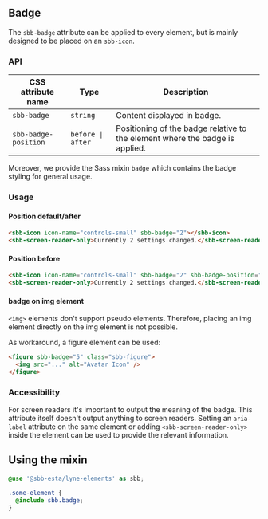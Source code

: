 ## Badge

The `sbb-badge` attribute can be applied to every element, but is mainly designed to be placed on an `sbb-icon`.

### API

| CSS attribute name   | Type              | Description                                                                  |
| -------------------- | ----------------- | ---------------------------------------------------------------------------- |
| `sbb-badge`          | `string`          | Content displayed in badge.                                                  |
| `sbb-badge-position` | `before \| after` | Positioning of the badge relative to the element where the badge is applied. |

Moreover, we provide the Sass mixin `badge` which contains the badge styling for general usage.

### Usage

#### Position default/after

```html
<sbb-icon icon-name="controls-small" sbb-badge="2"></sbb-icon>
<sbb-screen-reader-only>Currently 2 settings changed.</sbb-screen-reader-only>
```

#### Position before

```html
<sbb-icon icon-name="controls-small" sbb-badge="2" sbb-badge-position="before"></sbb-icon>
<sbb-screen-reader-only>Currently 2 settings changed.</sbb-screen-reader-only>
```

#### badge on img element

`<img>` elements don't support pseudo elements. Therefore, placing an img element directly on the img element is not possible.

As workaround, a figure element can be used:

```html
<figure sbb-badge="5" class="sbb-figure">
  <img src="..." alt="Avatar Icon" />
</figure>
```

### Accessibility

For screen readers it's important to output the meaning of the badge. This attribute itself doesn't
output anything to screen readers. Setting an `aria-label` attribute on the same element or adding
`<sbb-screen-reader-only>` inside the element can be used to provide the relevant information.

## Using the mixin

```scss
@use '@sbb-esta/lyne-elements' as sbb;

.some-element {
  @include sbb.badge;
}
```
